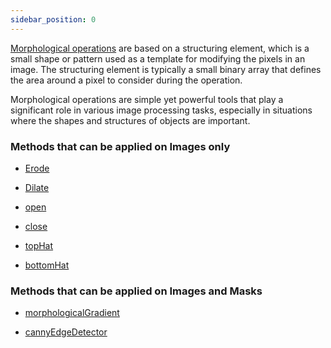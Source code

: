 ```yaml
---
sidebar_position: 0
---
```


[Morphological operations](../../Glossary.md#morphology 'internal link on morphology') are based on a structuring element, which is a small shape or pattern used as a template for modifying the pixels in an image. The structuring element is typically a small binary array that defines the area around a pixel to consider during the operation.

Morphological operations are simple yet powerful tools that play a significant role in various image processing tasks, especially in situations where the shapes and structures of objects are important.

### Methods that can be applied on Images only

- [Erode](./Erode.md 'internal link on erode')

- [Dilate](./Dilate.md 'internal link on dilate')

- [open](./open.md 'internal link on open')

- [close](./close.md 'internal link on close')

- [topHat](./topHat.md 'internal link on topHat')

- [bottomHat](./bottomHat 'internal link on bottomHat')

### Methods that can be applied on Images and Masks

- [morphologicalGradient](./morphologicalGradient.md 'internal link on morphologicalGradient')

- [cannyEdgeDetector](./cannyEdgeDetector.md 'internal link on cannyEdgeDetector')
